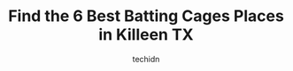 ---
layout: ampstory
image: https://i0.wp.com/www.depkes.org/wp-content/uploads/2023/06/batting-cages-0-in-killeen-tx-1685875744.jpeg?resize=640,853
author: techidn
featured: false
description: Discover the impressive array of Batting Cages options in Killeen TX, where you can find 6 of the largest Batting Cages establishments in the area. From renowned classics to hidden gems, Kil
title: Find the 6 Best Batting Cages Places in Killeen TX
cover:
   title: Find the 6 Best Batting Cages Places in Killeen TX
   subtitle: Rickpate
   background: https://www.depkes.org/wp-content/uploads/2023/06/batting-cages-0-in-killeen-tx-1685875744.jpeg

pages: 
 - layout: thirds
   top: <h1>#1 Killeen Community Center - Softball Fields</h1>
   bottom: "<p>Beautiful peaceful clean</p>"
   background: https://www.depkes.org/wp-content/uploads/2023/06/batting-cages-1-in-killeen-tx-1685875745.jpeg
   backgroundblur: true
 - layout: thirds
   top: <h1>#2 AIII Academy - Baseball and Softball Training Facility</h1>
   bottom: "<p>Top notch staff and a wonderful environment for the kids and adults to better themselves at the American past time.</p>"
   background: https://www.depkes.org/wp-content/uploads/2023/06/batting-cages-2-in-killeen-tx-1685875746.jpeg
   cta:
      link: https://www.depkes.org/blog/find-the-6-best-batting-cages-places-in-killeen-tx/
      text: Find the 6 Best Batting Cages Places in Killeen TX
 - layout: thirds
   top: <h1>#3 Bambinos Baseball Club</h1>
   bottom: "<p>1605 Knights Way, Harker Heights, TX 76548, United States</p>"
   background: https://www.depkes.org/wp-content/uploads/2023/06/batting-cages-3-in-killeen-tx-1685875746.jpeg
   cta:
      link: https://www.depkes.org/blog/find-the-6-best-batting-cages-places-in-killeen-tx/
      text: Find the 6 Best Batting Cages Places in Killeen TX
 - layout: thirds
   top: <h1>#4 Bambinos Baseball Factory</h1>
   bottom: "<p>2301 S Fort Hood St, Killeen, TX 76549, United States</p>"
   background: https://images.unsplash.com/photo-1567095761054-7a02e69e5c43?ixlib=rb-4.0.3&ixid=MnwxMjA3fDB8MHxwaG90by1wYWdlfHx8fGVufDB8fHx8&auto=format&fit=crop&w=640&h=853&q=80
   cta:
      link: https://www.depkes.org/blog/find-the-6-best-batting-cages-places-in-killeen-tx/
      text: Find the 6 Best Batting Cages Places in Killeen TX
 - layout: thirds
   top: <h1>#5 Heights Sports Park</h1>
   bottom: "<p>401 Farm-To-Market 3219, Harker Heights, TX 76548, United States</p>"
   background: https://images.unsplash.com/photo-1632260260864-caf7fde5ec36?ixlib=rb-4.0.3&ixid=MnwxMjA3fDB8MHxwaG90by1wYWdlfHx8fGVufDB8fHx8&auto=format&fit=crop&w=640&h=853&q=80
   cta:
      link: https://www.depkes.org/blog/find-the-6-best-batting-cages-places-in-killeen-tx/
      text: Find the 6 Best Batting Cages Places in Killeen TX

 - layout: thirds
   middle: Continue reading...
   background: https://images.unsplash.com/photo-1540457036297-448b6b99e91c?ixlib=rb-4.0.3&ixid=MnwxMjA3fDB8MHxwaG90by1wYWdlfHx8fGVufDB8fHx8&auto=format&fit=crop&w=640&h=853&q=80
   cta:
      link: https://www.depkes.org/blog/find-the-6-best-batting-cages-places-in-killeen-tx/
      text: Find the 6 Best Batting Cages Places in Killeen TX
      
---
